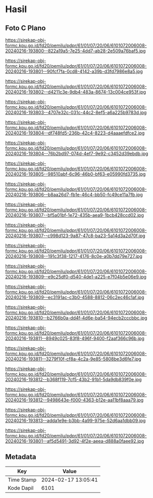# Hasil

## Foto C Plano

https://sirekap-obj-formc.kpu.go.id/fd20/pemilu/pdpr/61/01/07/20/06/6101072006008-20240216-193800--822a19a5-7e25-4dd7-ab28-2e509a76baf5.jpg

https://sirekap-obj-formc.kpu.go.id/fd20/pemilu/pdpr/61/01/07/20/06/6101072006008-20240216-193801--90fcf7fa-0cd8-4142-a39b-d3fd7986e8a5.jpg

https://sirekap-obj-formc.kpu.go.id/fd20/pemilu/pdpr/61/01/07/20/06/6101072006008-20240216-193802--d4211c3e-9db4-483a-8674-13c004ce953f.jpg

https://sirekap-obj-formc.kpu.go.id/fd20/pemilu/pdpr/61/01/07/20/06/6101072006008-20240216-193803--4707e32c-031c-44c2-8ef5-a6a225b9783d.jpg

https://sirekap-obj-formc.kpu.go.id/fd20/pemilu/pdpr/61/01/07/20/06/6101072006008-20240216-193804--df748fd5-236b-42c4-8223-d4aaaefdfce2.jpg

https://sirekap-obj-formc.kpu.go.id/fd20/pemilu/pdpr/61/01/07/20/06/6101072006008-20240216-193804--76b2bd97-074d-4ef7-9e92-c3452d39ebdb.jpg

https://sirekap-obj-formc.kpu.go.id/fd20/pemilu/pdpr/61/01/07/20/06/6101072006008-20240216-193805--98510abf-6c96-46b0-bf63-e05990fd3735.jpg

https://sirekap-obj-formc.kpu.go.id/fd20/pemilu/pdpr/61/01/07/20/06/6101072006008-20240216-193806--b8aa26d7-fb1e-46c4-bb50-fc49ce11a7fb.jpg

https://sirekap-obj-formc.kpu.go.id/fd20/pemilu/pdpr/61/01/07/20/06/6101072006008-20240216-193807--bf5a01bf-1e72-435b-aea9-1bcb428ccd02.jpg

https://sirekap-obj-formc.kpu.go.id/fd20/pemilu/pdpr/61/01/07/20/06/6101072006008-20240216-193807--c998d123-9a87-47c8-ba23-5a14d3a2d70f.jpg

https://sirekap-obj-formc.kpu.go.id/fd20/pemilu/pdpr/61/01/07/20/06/6101072006008-20240216-193808--191c3f38-1217-4176-8c0e-a0b7dd79e727.jpg

https://sirekap-obj-formc.kpu.go.id/fd20/pemilu/pdpr/61/01/07/20/06/6101072006008-20240216-193809--e9c25df0-d540-4de1-a225-e7f04b5e06e9.jpg

https://sirekap-obj-formc.kpu.go.id/fd20/pemilu/pdpr/61/01/07/20/06/6101072006008-20240216-193809--ec3191ac-c3b0-4588-8812-06c2ec46c1af.jpg

https://sirekap-obj-formc.kpu.go.id/fd20/pemilu/pdpr/61/01/07/20/06/6101072006008-20240216-193810--b2766b0a-dd4f-4d6e-ba54-94ecb2cccbbc.jpg

https://sirekap-obj-formc.kpu.go.id/fd20/pemilu/pdpr/61/01/07/20/06/6101072006008-20240216-193811--8949c025-83f8-496f-9400-f2aaf366c96b.jpg

https://sirekap-obj-formc.kpu.go.id/fd20/pemilu/pdpr/61/01/07/20/06/6101072006008-20240216-193811--3279f10f-cf8a-4c2a-9e85-5808be3d6fe7.jpg

https://sirekap-obj-formc.kpu.go.id/fd20/pemilu/pdpr/61/01/07/20/06/6101072006008-20240216-193812--b368f119-7cf5-43b2-91b1-5da9db839f0e.jpg

https://sirekap-obj-formc.kpu.go.id/fd20/pemilu/pdpr/61/01/07/20/06/6101072006008-20240216-193812--9498643e-f000-4363-b12e-aa11bf8aaa79.jpg

https://sirekap-obj-formc.kpu.go.id/fd20/pemilu/pdpr/61/01/07/20/06/6101072006008-20240216-193813--adda1e9e-b3bb-4a99-975e-52d6aa1dbb09.jpg

https://sirekap-obj-formc.kpu.go.id/fd20/pemilu/pdpr/61/01/07/20/06/6101072006008-20240216-193801--af5d5491-3d92-4f2e-aeea-d888a0faee92.jpg


## Metadata

| Key        | Value               |
| ---------- | ------------------- |
| Time Stamp | 2024-02-17 13:05:41 |
| Kode Dapil | 6101                |



